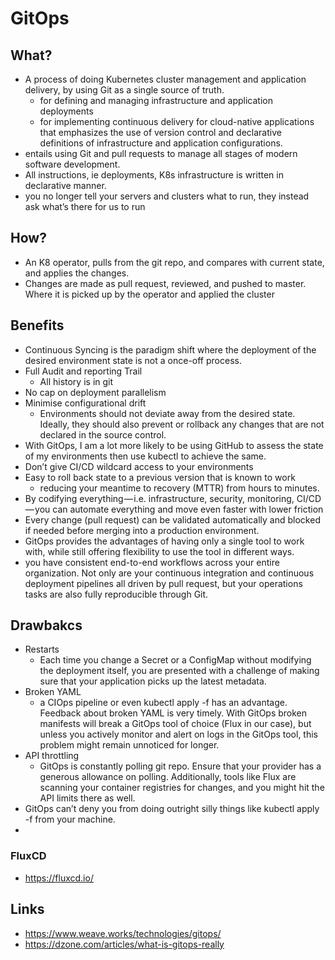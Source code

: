 # GitOps

## What?

- A process of doing Kubernetes cluster management and application delivery, by using Git as a single source of truth.
  - for defining and managing infrastructure and application deployments
  -  for implementing continuous delivery for cloud-native applications that emphasizes the use of version control and declarative definitions of infrastructure and application configurations.
- entails using Git and pull requests to manage all stages of modern software development.
- All instructions, ie deployments, K8s infrastructure is written in declarative manner.
- you no longer tell your servers and clusters what to run, they instead ask what’s there for us to run

## How?

- An K8 operator, pulls from the git repo, and compares with current state, and applies the changes.
- Changes are made as pull request, reviewed, and pushed to master. Where it is picked up by the operator and applied the cluster

## Benefits

- Continuous Syncing is the paradigm shift where the deployment of the desired environment state is not a once-off process.
- Full Audit and reporting Trail
  - All history is in git
- No cap on deployment parallelism
- Minimise configurational drift
  - Environments should not deviate away from the desired state. Ideally, they should also prevent or rollback any changes that are not declared in the source control.
- With GitOps, I am a lot more likely to be using GitHub to assess the state of my environments then use kubectl to achieve the same.
- Don’t give CI/CD wildcard access to your environments
- Easy to roll back state to a previous version that is known to work
  - reducing your meantime to recovery (MTTR) from hours to minutes.
- By codifying everything — i.e. infrastructure, security, monitoring, CI/CD — you can automate everything and move even faster with lower friction
- Every change (pull request) can be validated automatically and blocked if needed before merging into a production environment.
- GitOps provides the advantages of having only a single tool to work with, while still offering flexibility to use the tool in different ways.
- you have consistent end-to-end workflows across your entire organization. Not only are your continuous integration and continuous deployment pipelines all driven by pull request, but your operations tasks are also fully reproducible through Git.

## Drawbakcs

- Restarts
  - Each time you change a Secret or a ConfigMap without modifying the deployment itself, you are presented with a challenge of making sure that your application picks up the latest metadata.
- Broken YAML
  - a CIOps pipeline or even kubectl apply -f has an advantage. Feedback about broken YAML is very timely. With GitOps broken manifests will break a GitOps tool of choice (Flux in our case), but unless you actively monitor and alert on logs in the GitOps tool, this problem might remain unnoticed for longer.
- API throttling
  - GitOps is constantly polling git repo. Ensure that your provider has a generous allowance on polling. Additionally, tools like Flux are scanning your container registries for changes, and you might hit the API limits there as well.
- GitOps can’t deny you from doing outright silly things like kubectl apply -f from your machine.
-

### FluxCD

- https://fluxcd.io/

## Links

- https://www.weave.works/technologies/gitops/
- https://dzone.com/articles/what-is-gitops-really
